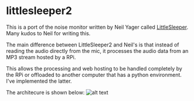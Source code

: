 # littlesleeper2

This is a port of the noise monitor written by Neil Yager called [LittleSleeper](https://github.com/NeilYager/LittleSleeper). Many kudos to Neil for writing this.

The main difference between LittleSleeper2 and Neil's is that instead of reading the audio directly from the mic, it processes the audio data from an MP3 stream hosted by a RPi.

This allows the processing and web hosting to be handled completely by the RPi or offloaded to another computer that has a python environment. I've implemented the latter.

The architecure is shown below:
![alt text](https://github.com/jksinton/littlesleeper2/blob/master/common/ls2arch.png "Architecture")
